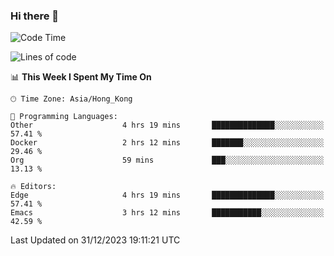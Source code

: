 ### Hi there 👋

<!--
**nicehiro/nicehiro** is a ✨ _special_ ✨ repository because its `README.md` (this file) appears on your GitHub profile.

Here are some ideas to get you started:

- 🔭 I’m currently working on ...
- 🌱 I’m currently learning ...
- 👯 I’m looking to collaborate on ...
- 🤔 I’m looking for help with ...
- 💬 Ask me about ...
- 📫 How to reach me: ...
- 😄 Pronouns: ...
- ⚡ Fun fact: ...
-->

<!--START_SECTION:waka-->
![Code Time](http://img.shields.io/badge/Code%20Time-182%20hrs%202%20mins-blue)

![Lines of code](https://img.shields.io/badge/From%20Hello%20World%20I%27ve%20Written-2.6%20million%20lines%20of%20code-blue)

📊 **This Week I Spent My Time On** 

```text
🕑︎ Time Zone: Asia/Hong_Kong

💬 Programming Languages: 
Other                    4 hrs 19 mins       ██████████████░░░░░░░░░░░   57.41 % 
Docker                   2 hrs 12 mins       ███████░░░░░░░░░░░░░░░░░░   29.46 % 
Org                      59 mins             ███░░░░░░░░░░░░░░░░░░░░░░   13.13 % 

🔥 Editors: 
Edge                     4 hrs 19 mins       ██████████████░░░░░░░░░░░   57.41 % 
Emacs                    3 hrs 12 mins       ███████████░░░░░░░░░░░░░░   42.59 % 
```


 Last Updated on 31/12/2023 19:11:21 UTC
<!--END_SECTION:waka-->
